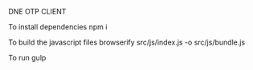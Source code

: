 DNE OTP CLIENT

To install dependencies
npm i

To build the javascript files
browserify src/js/index.js -o src/js/bundle.js

To run
gulp